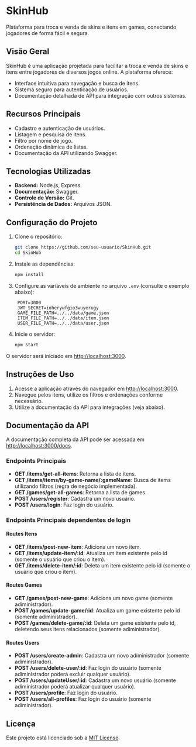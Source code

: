 # SkinHub

Plataforma para troca e venda de skins e itens em games, conectando jogadores de forma fácil e segura.

## Visão Geral

SkinHub é uma aplicação projetada para facilitar a troca e venda de skins e itens entre jogadores de diversos jogos online. A plataforma oferece:

- Interface intuitiva para navegação e busca de itens.
- Sistema seguro para autenticação de usuários.
- Documentação detalhada de API para integração com outros sistemas.

## Recursos Principais

- Cadastro e autenticação de usuários.
- Listagem e pesquisa de itens.
- Filtro por nome de jogo.
- Ordenação dinâmica de listas.
- Documentação da API utilizando Swagger.

## Tecnologias Utilizadas

- **Backend:** Node.js, Express.
- **Documentação:** Swagger.
- **Controle de Versão:** Git.
- **Persistência de Dados:** Arquivos JSON.

## Configuração do Projeto

1. Clone o repositório:
   ```bash
   git clone https://github.com/seu-usuario/SkinHub.git
   cd SkinHub
   ```

2. Instale as dependências:
   ```bash
   npm install
   ```

3. Configure as variáveis de ambiente no arquivo `.env` (consulte o exemplo abaixo):
   ```env
    PORT=3000
    JWT_SECRET=ioherywfgio3wuyerugy
    GAME_FILE_PATH=../../data/game.json
    ITEM_FILE_PATH=../../data/item.json
    USER_FILE_PATH=../../data/user.json
   ```

4. Inicie o servidor:
   ```bash
   npm start
   ```

O servidor será iniciado em [http://localhost:3000](http://localhost:3000).

## Instruções de Uso

1. Acesse a aplicação através do navegador em [http://localhost:3000](http://localhost:3000).
2. Navegue pelos itens, utilize os filtros e ordenações conforme necessário.
3. Utilize a documentação da API para integrações (veja abaixo).

## Documentação da API

A documentação completa da API pode ser acessada em [http://localhost:3000/docs](http://localhost:3000/docs).

### Endpoints Principais

- **GET /items/get-all-items**: Retorna a lista de itens.
- **GET /items/items/by-game-name/:gameName**: Busca de items utilizando filtros (regra de negócio implementada).
- **GET /games/get-all-games**: Retorna a lista de games.
- **POST /users/register**: Cadastra um novo usuário.
- **POST /users/login**: Faz login do usuário.

### Endpoints Principais dependentes de login

#### Routes Itens

- **GET /items/post-new-item**: Adiciona um novo item.
- **GET /items/update-item/:id**: Atualiza um item existente pelo id (somente o usuário que criou o item).
- **GET /items/delete-item/:id**: Deleta um item existente pelo id (somente o usuário que criou o item).

#### Routes Games

- **GET /games/post-new-game**: Adiciona um novo game (somente adiministrador).
- **POST /games/update-game/:id**: Atualiza um game existente pelo id (somente adiministrador).
- **POST /games/delete-game/:id**: Deleta um game existente pelo id, deletendo seus itens relacionados (somente adiministrador).

#### Routes Users

- **POST /users/create-admin**: Cadastra um novo adiministrador (somente adiministrador).
- **POST /users/delete-user/:id**: Faz login do usuário (somente adiministrador poderá excluir qualquer usuário).
- **POST /users/updateUser/:id**: Cadastra um novo usuário (somente adiministrador poderá atualizar qualquer usuário).
- **POST /users/profile**: Faz login do usuário.
- **POST /users/all-profiles**: Faz login do usuário (somente adiministrador).

## Licença

Este projeto está licenciado sob a [MIT License](LICENSE).